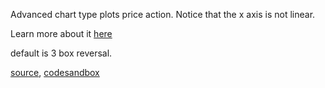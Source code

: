 Advanced chart type plots price action. Notice that the x axis is not linear.

Learn more about it [here](http://stockcharts.com/docs/doku.php?id=other-tools:pnf-charts)

default is 3 box reversal.

[source](https://github.com/backenddevplus/react-stockcharts/blob/master/docs/lib/charts/PointAndFigure.js), [codesandbox](https://codesandbox.io/s/github/backenddevplus/react-stockcharts-examples2/tree/master/examples/PointAndFigure)
